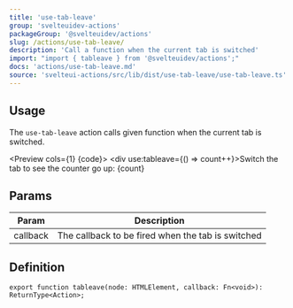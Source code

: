 ```yaml
---
title: 'use-tab-leave'
group: 'svelteuidev-actions'
packageGroup: '@svelteuidev/actions'
slug: /actions/use-tab-leave/
description: 'Call a function when the current tab is switched'
import: "import { tableave } from '@svelteuidev/actions';"
docs: 'actions/use-tab-leave.md'
source: 'svelteui-actions/src/lib/dist/use-tab-leave/use-tab-leave.ts'
---
```


<script lang='ts'>
	import { tableave } from '@svelteuidev/actions';
    import { Heading, Preview } from 'components'

    const code = `
    <script>
        import { tableave } from '@svelteuidev/actions';

        $: count = 0;
    <\/script>

    <div use:tableave={() => count++}>Switch the tab to see the counter go up: {count}<\/div>
    `;

    $: count = 0;
</script>

<Heading />

## Usage

The `use-tab-leave` action calls given function when the current tab is switched.

<Preview cols={1} {code}>
    <div use:tableave={() => count++}>Switch the tab to see the counter go up: {count}</div>
</Preview>

## Params

| Param    | Description                                       |
| -------- | ------------------------------------------------- |
| callback | The callback to be fired when the tab is switched |

## Definition

```tsx
export function tableave(node: HTMLElement, callback: Fn<void>): ReturnType<Action>;
```
